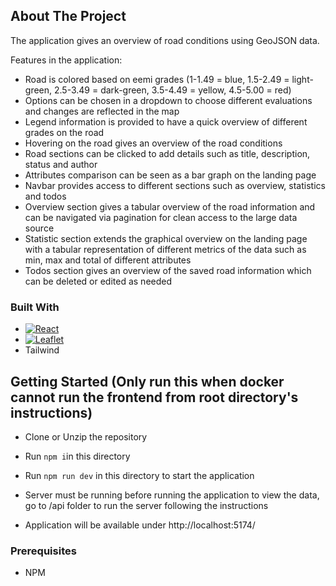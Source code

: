 ## About The Project

The application gives an overview of road conditions using GeoJSON data.

Features in the application:

- Road is colored based on eemi grades (1-1.49 = blue, 1.5-2.49 = light-green, 2.5-3.49 = dark-green, 3.5-4.49 = yellow, 4.5-5.00 = red)
- Options can be chosen in a dropdown to choose different evaluations and changes are reflected in the map
- Legend information is provided to have a quick overview of different grades on the road
- Hovering on the road gives an overview of the road conditions
- Road sections can be clicked to add details such as title, description, status and author
- Attributes comparison can be seen as a bar graph on the landing page
- Navbar provides access to different sections such as overview, statistics and todos
- Overview section gives a tabular overview of the road information and can be navigated via pagination for clean access to the large data source
- Statistic section extends the graphical overview on the landing page with a tabular representation of different metrics of the data such as min, max and total of different attributes
- Todos section gives an overview of the saved road information which can be deleted or edited as needed

### Built With

- [![React][React.js]][React-url]
- [![Leaflet][Leaflet.js]][Leaflet-url]
- Tailwind

## Getting Started (Only run this when docker cannot run the frontend from root directory's instructions)

- Clone or Unzip the repository

- Run `npm i`in this directory

- Run `npm run dev` in this directory to start the application

- Server must be running before running the application to view the data, go to /api folder to run the server following the instructions
- Application will be available under http://localhost:5174/

### Prerequisites

- NPM

[React.js]: https://img.shields.io/badge/React-20232A?style=for-the-badge&logo=react&logoColor=61DAFB
[React-url]: https://reactjs.org/
[Leaflet.js]: https://img.shields.io/badge/Leaflet-fbfbfb?style=for-the-badge&logo=leaflet&logoColor=b8e365
[Leaflet-url]: https://leafletjs.com/

